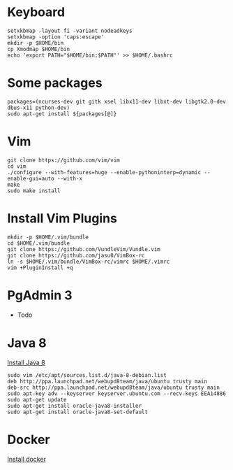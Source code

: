 # Keyboard
    setxkbmap -layout fi -variant nodeadkeys
    setxkbmap -option 'caps:escape'
    mkdir -p $HOME/bin
    cp Xmodmap $HOME/bin
    echo 'export PATH="$HOME/bin:$PATH"' >> $HOME/.bashrc

# Some packages
    packages=(ncurses-dev git gitk xsel libx11-dev libxt-dev libgtk2.0-dev dbus-x11 python-dev)
    sudo apt-get install ${packages[@]}

# Vim
    git clone https://github.com/vim/vim
    cd vim
    ./configure --with-features=huge --enable-pythoninterp=dynamic --enable-gui=auto --with-x
    make
    sudo make install

# Install Vim Plugins
    mkdir -p $HOME/.vim/bundle
    cd $HOME/.vim/bundle
    git clone https://github.com/VundleVim/Vundle.vim
    git clone https://github.com/jasu0/VimBox-rc
    ln -s $HOME/.vim/bundle/VimBox-rc/vimrc $HOME/.vimrc
    vim +PluginInstall +q

# PgAdmin 3
- Todo

# Java 8

[Install Java 8](http://www.webupd8.org/2014/03/how-to-install-oracle-java-8-in-debian.html)

    sudo vim /etc/apt/sources.list.d/java-8-debian.list
    deb http://ppa.launchpad.net/webupd8team/java/ubuntu trusty main
    deb-src http://ppa.launchpad.net/webupd8team/java/ubuntu trusty main
    sudo apt-key adv --keyserver keyserver.ubuntu.com --recv-keys EEA14886
    sudo apt-get update
    sudo apt-get install oracle-java8-installer
    sudo apt-get install oracle-java8-set-default

# Docker

[Install docker](https://docs.docker.com/engine/installation/linux/debian/)
